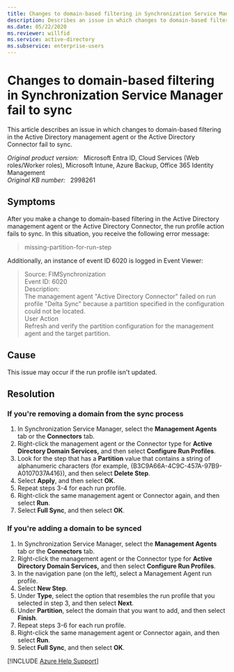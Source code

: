 ```yaml
---
title: Changes to domain-based filtering in Synchronization Service Manager fail to sync
description: Describes an issue in which changes to domain-based filtering in the Active Directory management agent or the Active Directory Connector fail to sync. Provides a resolution.
ms.date: 05/22/2020
ms.reviewer: willfid
ms.service: active-directory
ms.subservice: enterprise-users
---
```

# Changes to domain-based filtering in Synchronization Service Manager fail to sync

This article describes an issue in which changes to domain-based filtering in the Active Directory management agent or the Active Directory Connector fail to sync.

_Original product version:_ &nbsp; Microsoft Entra ID, Cloud Services (Web roles/Worker roles), Microsoft Intune, Azure Backup, Office 365 Identity Management  
_Original KB number:_ &nbsp; 2998261

## Symptoms

After you make a change to domain-based filtering in the Active Directory management agent or the Active Directory Connector, the run profile action fails to sync. In this situation, you receive the following error message:

> missing-partition-for-run-step

Additionally, an instance of event ID 6020 is logged in Event Viewer:

> Source: FIMSynchronization  
 Event ID: 6020  
 Description:  
 The management agent "Active Directory Connector" failed on run profile "Delta Sync" because a partition specified in the configuration could not be located.  
 User Action  
 Refresh and verify the partition configuration for the management agent and the target partition.

## Cause

This issue may occur if the run profile isn't updated.

## Resolution

### If you're removing a domain from the sync process

1. In Synchronization Service Manager, select the **Management Agents** tab or the **Connectors** tab.
2. Right-click the management agent or the Connector type for **Active Directory Domain Services,** and then select **Configure Run Profiles**.
3. Look for the step that has a **Partition** value that contains a string of alphanumeric characters (for example, {B3C9A66A-4C9C-457A-97B9-A0107037A416}), and then select **Delete Step**.
4. Select **Apply**, and then select **OK**.
5. Repeat steps 3-4 for each run profile.
6. Right-click the same management agent or Connector again, and then select **Run**.
7. Select **Full Sync**, and then select **OK**.

### If you're adding a domain to be synced

1. In Synchronization Service Manager, select the **Management Agents** tab or the **Connectors** tab.
2. Right-click the management agent or the Connector type for **Active Directory Domain Services,** and then select **Configure Run Profiles**.
3. In the navigation pane (on the left), select a Management Agent run profile.
4. Select **New Step**.
5. Under **Type**, select the option that resembles the run profile that you selected in step 3, and then select **Next**.
6. Under **Partition**, select the domain that you want to add, and then select **Finish**.
7. Repeat steps 3-6 for each run profile.
8. Right-click the same management agent or Connector again, and then select **Run**.
9. Select **Full Sync**, and then select **OK**.

[!INCLUDE [Azure Help Support](../../../includes/azure-help-support.md)]
